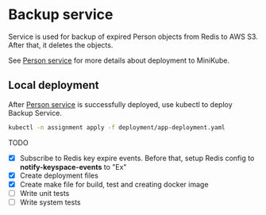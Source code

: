 # Backup service

Service is used for backup of expired Person objects from Redis
to AWS S3. After that, it deletes the objects.

See [Person service](https://github.com/bkuzmic/go-microservice-assignment) for more details about deployment to MiniKube.

## Local deployment

After [Person service](https://github.com/bkuzmic/go-microservice-assignment) is successfully deployed, use kubectl to deploy Backup Service.
```bash
kubectl -n assignment apply -f deployment/app-deployment.yaml
```

TODO

- [x] Subscribe to Redis key expire events. Before that, setup Redis config to **notify-keyspace-events** to "Ex"
- [x] Create deployment files
- [x] Create make file for build, test and creating docker image
- [ ] Write unit tests
- [ ] Write system tests